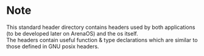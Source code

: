 # Note
This standard header directory contains headers used by both applications (to be developed later on ArenaOS) and the os itself.  
The headers contain useful function & type declarations which are similar to those defined in GNU posix headers. 
